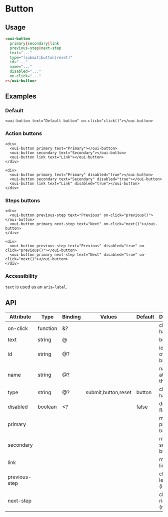# Button

<component-status cx-design="complete" ux="prototype"></component-status>

## Usage

```html
<oui-button
  primary|secondary|link
  previous-step|next-step
  text="..."
  type="[submit|button|reset]"
  id="..."
  name="..."
  disabled="..."
  on-click="..."
></oui-button>
```

## Examples

### Default

```html:preview
<oui-button text="Default button" on-click="click()"></oui-button>
```

### Action buttons

```html:preview
<div>
  <oui-button primary text="Primary"></oui-button>
  <oui-button secondary text="Secondary"></oui-button>
  <oui-button link text="Link"></oui-button>
</div>

<div>
  <oui-button primary text="Primary" disabled="true"></oui-button>
  <oui-button secondary text="Secondary" disabled="true"></oui-button>
  <oui-button link text="Link" disabled="true"></oui-button>
</div>
```

### Steps buttons

```html:preview
<div>
  <oui-button previous-step text="Previous" on-click="previous()"></oui-button>
  <oui-button primary next-step text="Next" on-click="next()"></oui-button>
</div>

<div>
  <oui-button previous-step text="Previous" disabled="true" on-click="previous()"></oui-button>
  <oui-button primary next-step text="Next" disabled="true" on-click="next()"></oui-button>
</div>
```

### Accessibility

`text` is used as an `aria-label`.

## API

| Attribute     | Type     | Binding | Values              | Default | Description                      |
| ----          | ----     | ----    | ----                | ----    | ----                             |
| on-click      | function | &?      |                     |         | click handler                    |
| text          | string   | @       |                     |         | button text                      |
| id            | string   | @?      |                     |         | id attribute of the button       |
| name          | string   | @?      |                     |         | name attribute of the button     |
| type          | string   | @?      | submit,button,reset | button  | click handler                    |
| disabled      | boolean  | <?      |                     | false   | disabled flag                    |
| primary       |          |         |                     |         | modifier for primary button      |
| secondary     |          |         |                     |         | modifier for secondary button    |
| link          |          |         |                     |         | modifier for link button         |
| previous-step |          |         |                     |         | chrevron-left icon (left side)   |
| next-step     |          |         |                     |         | chrevron-right icon (right side) |

